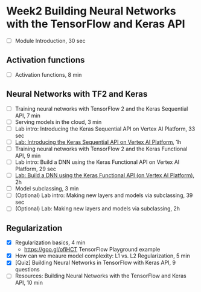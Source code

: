 # Week2 Building Neural Networks with the TensorFlow and Keras API

- [ ] Module Introduction, 30 sec

## Activation functions

- [ ] Activation functions, 8 min


## Neural Networks with TF2 and Keras

- [ ] Training neural networks with TensorFlow 2 and the Keras Sequential API, 7 min
- [ ] Serving models in the cloud, 3 min
- [ ] Lab intro: Introducing the Keras Sequential API on Vertex AI Platform, 33 sec
- [ ] [Lab: Introducing the Keras Sequential API on Vertex AI Platform](labs/week2-1-introducing-the-keras-sequential-api-on-vertex-ai-platform.md), 1h
- [ ] Training neural networks with TensorFlow 2 and the Keras Functional API, 9 min
- [ ] Lab intro: Build a DNN using the Keras Functional API on Vertex AI Platform, 29 sec
- [ ] [Lab: Build a DNN using the Keras Functional API (on Vertex AI Platform)](week2-2-build-a-dnn-using-the-keras-functional-api.md), 2h
- [ ] Model subclassing, 3 min
- [ ] (Optional) Lab intro: Making new layers and models via subclassing, 39 sec
- [ ] (Optional) Lab: Making new layers and models via subclassing, 2h

## Regularization

- [x] Regularization basics, 4 min
  - https://goo.gl/ofiHCT  TensorFlow Playground example
- [x] How can we meaure model complexity: L1 vs. L2 Regularization, 5 min
- [x] [Quiz] Building Neural Networks in TensorFlow with Keras API, 9 questions
- [ ] Resources: Building Neural Networks with the TensorFlow and Keras API, 10 min